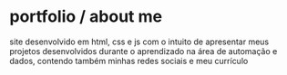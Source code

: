 # portfolio / about me

site desenvolvido em html, css e js com o intuito de apresentar meus projetos desenvolvidos durante o aprendizado na área de automação e dados,
contendo também minhas redes sociais e meu currículo
